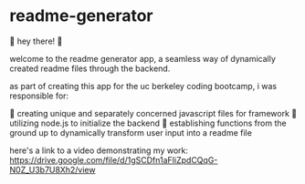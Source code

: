 # readme-generator

🌸 hey there! 🌸

welcome to the readme generator app, a seamless way of dynamically created readme files through the backend. 

as part of creating this app for the uc berkeley coding bootcamp, i was responsible for:

🍓 creating unique and separately concerned javascript files for framework
🍓 utilizing node.js to initialize the backend
🍓 establishing functions from the ground up to dynamically transform user input into a readme file

here's a link to a video demonstrating my work: <a href="https://drive.google.com/file/d/1gSCDfn1aFIiZpdCQqG-N0Z_U3b7U8Xh2/view">https://drive.google.com/file/d/1gSCDfn1aFIiZpdCQqG-N0Z_U3b7U8Xh2/view</a>
